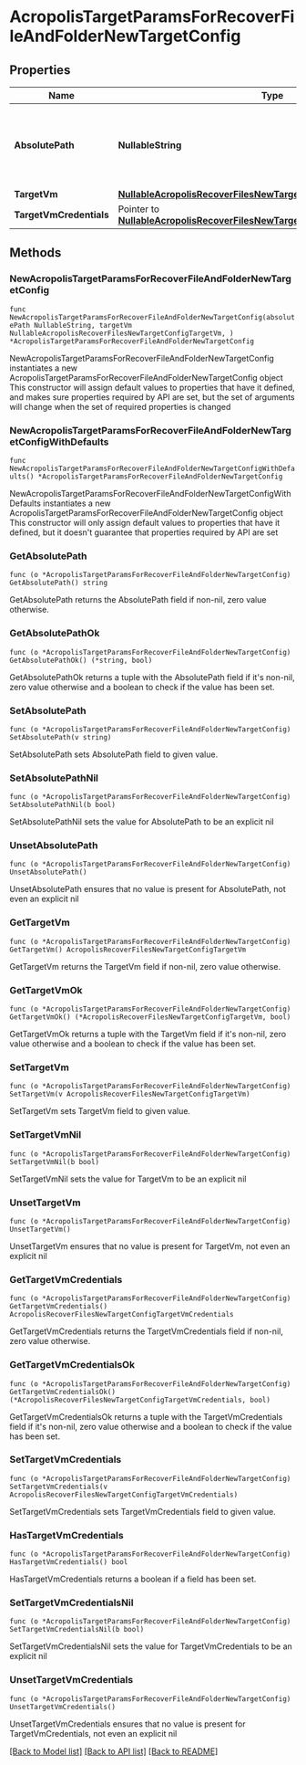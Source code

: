# AcropolisTargetParamsForRecoverFileAndFolderNewTargetConfig

## Properties

Name | Type | Description | Notes
------------ | ------------- | ------------- | -------------
**AbsolutePath** | **NullableString** | Specifies the absolute path location to recover files to. | 
**TargetVm** | [**NullableAcropolisRecoverFilesNewTargetConfigTargetVm**](AcropolisRecoverFilesNewTargetConfigTargetVm.md) |  | 
**TargetVmCredentials** | Pointer to [**NullableAcropolisRecoverFilesNewTargetConfigTargetVmCredentials**](AcropolisRecoverFilesNewTargetConfigTargetVmCredentials.md) |  | [optional] 

## Methods

### NewAcropolisTargetParamsForRecoverFileAndFolderNewTargetConfig

`func NewAcropolisTargetParamsForRecoverFileAndFolderNewTargetConfig(absolutePath NullableString, targetVm NullableAcropolisRecoverFilesNewTargetConfigTargetVm, ) *AcropolisTargetParamsForRecoverFileAndFolderNewTargetConfig`

NewAcropolisTargetParamsForRecoverFileAndFolderNewTargetConfig instantiates a new AcropolisTargetParamsForRecoverFileAndFolderNewTargetConfig object
This constructor will assign default values to properties that have it defined,
and makes sure properties required by API are set, but the set of arguments
will change when the set of required properties is changed

### NewAcropolisTargetParamsForRecoverFileAndFolderNewTargetConfigWithDefaults

`func NewAcropolisTargetParamsForRecoverFileAndFolderNewTargetConfigWithDefaults() *AcropolisTargetParamsForRecoverFileAndFolderNewTargetConfig`

NewAcropolisTargetParamsForRecoverFileAndFolderNewTargetConfigWithDefaults instantiates a new AcropolisTargetParamsForRecoverFileAndFolderNewTargetConfig object
This constructor will only assign default values to properties that have it defined,
but it doesn't guarantee that properties required by API are set

### GetAbsolutePath

`func (o *AcropolisTargetParamsForRecoverFileAndFolderNewTargetConfig) GetAbsolutePath() string`

GetAbsolutePath returns the AbsolutePath field if non-nil, zero value otherwise.

### GetAbsolutePathOk

`func (o *AcropolisTargetParamsForRecoverFileAndFolderNewTargetConfig) GetAbsolutePathOk() (*string, bool)`

GetAbsolutePathOk returns a tuple with the AbsolutePath field if it's non-nil, zero value otherwise
and a boolean to check if the value has been set.

### SetAbsolutePath

`func (o *AcropolisTargetParamsForRecoverFileAndFolderNewTargetConfig) SetAbsolutePath(v string)`

SetAbsolutePath sets AbsolutePath field to given value.


### SetAbsolutePathNil

`func (o *AcropolisTargetParamsForRecoverFileAndFolderNewTargetConfig) SetAbsolutePathNil(b bool)`

 SetAbsolutePathNil sets the value for AbsolutePath to be an explicit nil

### UnsetAbsolutePath
`func (o *AcropolisTargetParamsForRecoverFileAndFolderNewTargetConfig) UnsetAbsolutePath()`

UnsetAbsolutePath ensures that no value is present for AbsolutePath, not even an explicit nil
### GetTargetVm

`func (o *AcropolisTargetParamsForRecoverFileAndFolderNewTargetConfig) GetTargetVm() AcropolisRecoverFilesNewTargetConfigTargetVm`

GetTargetVm returns the TargetVm field if non-nil, zero value otherwise.

### GetTargetVmOk

`func (o *AcropolisTargetParamsForRecoverFileAndFolderNewTargetConfig) GetTargetVmOk() (*AcropolisRecoverFilesNewTargetConfigTargetVm, bool)`

GetTargetVmOk returns a tuple with the TargetVm field if it's non-nil, zero value otherwise
and a boolean to check if the value has been set.

### SetTargetVm

`func (o *AcropolisTargetParamsForRecoverFileAndFolderNewTargetConfig) SetTargetVm(v AcropolisRecoverFilesNewTargetConfigTargetVm)`

SetTargetVm sets TargetVm field to given value.


### SetTargetVmNil

`func (o *AcropolisTargetParamsForRecoverFileAndFolderNewTargetConfig) SetTargetVmNil(b bool)`

 SetTargetVmNil sets the value for TargetVm to be an explicit nil

### UnsetTargetVm
`func (o *AcropolisTargetParamsForRecoverFileAndFolderNewTargetConfig) UnsetTargetVm()`

UnsetTargetVm ensures that no value is present for TargetVm, not even an explicit nil
### GetTargetVmCredentials

`func (o *AcropolisTargetParamsForRecoverFileAndFolderNewTargetConfig) GetTargetVmCredentials() AcropolisRecoverFilesNewTargetConfigTargetVmCredentials`

GetTargetVmCredentials returns the TargetVmCredentials field if non-nil, zero value otherwise.

### GetTargetVmCredentialsOk

`func (o *AcropolisTargetParamsForRecoverFileAndFolderNewTargetConfig) GetTargetVmCredentialsOk() (*AcropolisRecoverFilesNewTargetConfigTargetVmCredentials, bool)`

GetTargetVmCredentialsOk returns a tuple with the TargetVmCredentials field if it's non-nil, zero value otherwise
and a boolean to check if the value has been set.

### SetTargetVmCredentials

`func (o *AcropolisTargetParamsForRecoverFileAndFolderNewTargetConfig) SetTargetVmCredentials(v AcropolisRecoverFilesNewTargetConfigTargetVmCredentials)`

SetTargetVmCredentials sets TargetVmCredentials field to given value.

### HasTargetVmCredentials

`func (o *AcropolisTargetParamsForRecoverFileAndFolderNewTargetConfig) HasTargetVmCredentials() bool`

HasTargetVmCredentials returns a boolean if a field has been set.

### SetTargetVmCredentialsNil

`func (o *AcropolisTargetParamsForRecoverFileAndFolderNewTargetConfig) SetTargetVmCredentialsNil(b bool)`

 SetTargetVmCredentialsNil sets the value for TargetVmCredentials to be an explicit nil

### UnsetTargetVmCredentials
`func (o *AcropolisTargetParamsForRecoverFileAndFolderNewTargetConfig) UnsetTargetVmCredentials()`

UnsetTargetVmCredentials ensures that no value is present for TargetVmCredentials, not even an explicit nil

[[Back to Model list]](../README.md#documentation-for-models) [[Back to API list]](../README.md#documentation-for-api-endpoints) [[Back to README]](../README.md)


